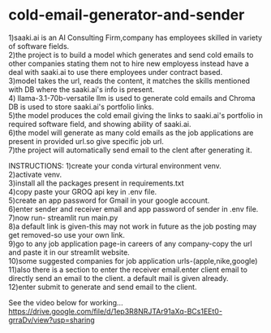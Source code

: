 # cold-email-generator-and-sender

1)saaki.ai is an AI Consulting Firm,company has employees skilled in variety of software fields.  
2)the project is to build a model which generates and send cold emails to other companies stating them not to hire new employess instead have a deal with saaki.ai to use there employees under contract based.  
3)model takes the url, reads the content, it matches the skills mentioned with DB where the saaki.ai's info is present.  
4) llama-3.1-70b-versatile llm is used to generate cold emails and Chroma DB is used to store saaki.ai's portfolio links.  
5)the model produces the cold email giving the links to saaki.ai's portfolio in required software field, and showing ability of saaki.ai.  
6)the model will generate as many cold emails as the job applications are present in provided url.so give specific job url.  
7)the project will automatically send email to the clent after generating it.  



INSTRUCTIONS:
1)create your conda virtural environment venv.  
2)activate venv.  
3)install all the packages present in requirements.txt  
4)copy paste your GROQ api key in .env file.  
5)create an app password for Gmail in your google account.  
6)enter sender and receiver email and app password of sender in .env file.  
7)now run- streamlit run main.py   
8)a default link is given-this may not work in future as the job posting may get removed-so use your own link.  
9)go to any job application page-in careers of any company-copy the url and paste it in our streamlit website.  
10)some suggested companies for job application urls-(apple,nike,google)  
11)also there is a section to enter the receiver email.enter client email to directly send an email to the client. a default mail is given already.  
12)enter submit to generate and send email to the client.  

See the video below for working...
https://drive.google.com/file/d/1ep3R8NRJTAr91aXq-BCs1EEt0-grraDv/view?usp=sharing
